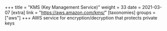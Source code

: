 +++
title = "KMS (Key Management Service)"
weight = 33
date = 2021-03-07
[extra]
link = "https://aws.amazon.com/kms/"
[taxonomies]
groups = ["aws"]
+++
AWS service for encryption/decryption that protects private keys

